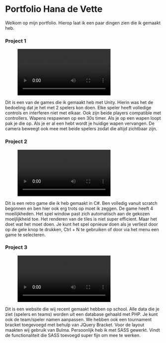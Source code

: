 # Portfolio Hana de Vette

Welkom op mijn portfolio. Hierop laat ik een paar dingen zien die ik gemaakt heb.

### Project 1

<figure class="video_container">
  <video controls="true" allowfullscreen="true">
    <source src="resources/video/local_mp_game.mp4" type="video/mp4">
  </video>
</figure>

Dit is een van de games die ik gemaakt heb met Unity. Hierin was het de bedoeling dat je het met 2 spelers kon doen.
Elke speler heeft volledige controls en interferen niet met elkaar. Ook zijn beide players compatible met controllers.
Wapens respawnen op een 30s timer. Als je op een wapen loopt pak je die op. Als je er al een hebt wordt je huidige wapen vervangen.
De camera beweegt ook mee met beide spelers zodat die altijd zichtbaar zijn. 


### Project 2

<figure class="video_container">
  <video controls="true" allowfullscreen="true">
    <source src="resources/video/minesweeper.mp4" type="video/mp4">
  </video>
</figure>

Dit is een retro game die ik heb gemaakt in C#. Ben volledig vanuit scratch begonnen en ben hier ook erg trots op moet ik zeggen.
De game heeft 4 moeilijkheden. Het spel window past zich automatisch aan de gekozen moeijlijkheid toe. Het renderen van de tiles is niet super efficient.
Maar het doet wat het moet doen. Je kunt het spel opnieuw doen als je verliest door op de gele knop te drukken, Ctrl + N te gebruiken of door via het menu een game te selecteren.



### Project 3

<figure class="video_container">
  <video controls="true" allowfullscreen="true">
    <source src="resources/video/R6SS.mp4" type="video/mp4">
  </video>
</figure>

Dit is een website die wij recent gemaakt hebben op school. Alle data die je ziet (spelers en teams) worden uit een database gehaald met PHP.
Je kunt ook de team/speler namen aanpassen. We hebben ook een tournament bracket toegevoegd met behulp van JQuery Bracket. Voor de layout maakten wij gebruik van Bulma.
Persoonlijk heb ik met SASS gewerkt. Vindt de functionaliteit die SASS toevoegd super fijn om mee te werken. 
